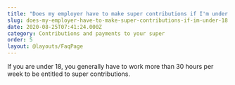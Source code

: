 ```yaml
---
title: "Does my employer have to make super contributions if I'm under 18? "
slug: does-my-employer-have-to-make-super-contributions-if-im-under-18
date: 2020-08-25T07:41:24.000Z
category: Contributions and payments to your super
order: 5
layout: @layouts/FaqPage
---
```


If you are under 18, you generally have to work more than 30 hours per week to be entitled to super contributions.
